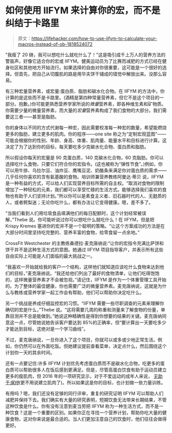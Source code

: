 # 如何使用 IIFYM 来计算你的宏，而不是纠结于卡路里

> 原文：<https://lifehacker.com/how-to-use-iifym-to-calculate-your-macros-instead-of-ob-1818524072>

"我瘦了 20 磅，我可以想吃什么就吃什么了！"这是吸引成千上万人的营养方法的警笛声，好像它适合你的宏或 IIFYM。健美运动员为了比赛而减肥的方式已经在健身社区和其他地方开始流行。如果选择的自由对你很重要，这可能是一个很好的选择。但首先，把自己从切腹肌的路是用华夫饼干铺成的错觉中解放出来。没那么容易。



有三种宏量营养素，或宏量:蛋白质、脂肪和碳水化合物。在 IIFYM 的方法中，你计算的是这些而不是卡路里。(酒精是第四种常量营养素，但它不是这个项目的一部分。抱歉。)你可能更熟悉营养学家所说的*微量*营养素，即各种维生素和矿物质。你需要少量的微量营养素，而大量的*宏量*营养素构成了我们食物的大部分。我们需要这三者——甚至是脂肪。

你的身体以不同的方式代谢每一种宏，因此需要校准每一种宏的数量，希望能燃烧更多的脂肪，建立更多的肌肉。你的程序——one site 称之为“定制宏观蓝图”——可能会根据你的性别、年龄、身高、体重、肌肉量、能量水平和目标进行计算。这决定了为了达到你的目标，每天要吃多少克碳水化合物、蛋白质和脂肪。

所以假设你每天的宏量是 90 克蛋白质，140 克碳水化合物，60 克脂肪。你可以选择吃什么食物，只要它们符合你的宏指令。(这也被称为“弹性节食”。)例如，你可以用牛排、乌拉尔豆、油炸豆、鹰嘴豆泥、奶酪条来满足你对蛋白质的需求——几乎任何你喜欢的含有氨基酸的食物。培训师兼营养教练阿曼达·蒂贝 说，IIFYM 是一种有益的方式，可以给人们实现营养目标所需的自主权。“取消对食物的限制增加了一种轻松的元素，我们都可以享受忙碌的生活方式。能够选择我们喜欢的食物也有助于人们坚持计划。”所以你可以是素食主义者、旧石器时代的人、无麸质的人，或者鳄梨迷；无论你吃什么，都有办法让它变得健康。嗯，差不多了。

“当我们看到人们用垃圾食品填满他们的每日配额时，这个计划经常被误解，”Thebe 说。你可能听说过你可以想吃什么就吃什么！在 IIFYM，但是把 Krispy Kremes 塞进你的宏并不是一个聪明的策略。“让这个方案成功的方法是在大部分时间里坚持吃完整的、营养丰富的食物，给零食留一点余地。”

CrossFit Westchester 的主教练桑德拉·麦克唐纳说:“让你的宏指令充满比萨饼和饼干并不是这种生活方式的意图。她通过 IIFYM 项目指导客户，并表示所有这些自由实际上可能是人们面临的最大挑战之一。

“我喜欢一开始就给我的客户一个结构，这样他们就知道应该吃什么食物来达到他们的目标，”麦克唐纳说。“我还给他们列出了最好的食物清单，让他们吃得饱饱的，这样微量营养素才不会被忽视。”请记住，IIFYM 是作为一个体重管理工具开始的。为了整体的最佳健康，你也需要广泛的微量营养素。麦克唐纳说，这就是为什么与教练或营养学家一起工作会有帮助，他们可以帮助你决定吃什么。

另一个挑战是养成仔细监控宏的习惯。“IIFYM 需要一些尽职调查的元素来理解你确切的宏是什么，”Thebe 说。“这将需要几周的称重和测量来了解食物的份量，单靠目测并不总是能做到。”她说这种精确性是得到你想要的结果的关键。麦克唐纳同意这一点，尽管她说她告诉客户要达到 85%的正确率，但“要计算出一天要吃多少才能达到目标，这绝对是一个学习曲线”。

不过，麦克唐纳说，一旦你进入了这个项目，你就可以或多或少地正常生活。例如，你仍然可以在外面吃饭。但她建议提前查看菜单，决定点什么，然后围绕这个计划你一天的其余时间。

还有一点要记住:许多 IIFYM 计划优先考虑蛋白质而不是碳水化合物，吃更多的蛋白质可以帮助很多人在饭后感到更满足。但是，尽管高蛋白饮食有助于运动员建立更多的瘦肌肉，但 2016 年的一项研究显示，对于不爱运动的成年人来说， [无助于*保持*](https://www.ncbi.nlm.nih.gov/pubmed/26471344)(更不用说建立肌肉了)。所以如果这是你的目标，也计划做一些力量训练。

有用吗？嗯，我们还没有足够的同行评审，重复的研究证明 IIFYM 可以帮助人们减肥并保持下去。我们确实有大量的研究表明，短期饮食无法带来长期结果，不管这种饮食是什么。你有没有注意到麦当劳把 IIFYM 称为一种生活方式，而不是一种饮食？这是一个重要的区别。如果你正在寻找一个营养计划，帮助你吃大量的健康食物，这对你来说是最合适的。当人们更加注意自己的饮食时，他们往往会做得更好。